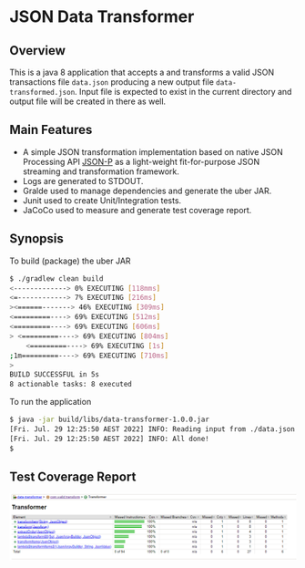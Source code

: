 # JSON Data Transformer

## Overview
This is a java 8 application that accepts a and transforms a valid JSON transactions file `data.json` producing a new output file `data-transformed.json`. Input file is expected to exist in the current directory and output file will be created in there as well.

## Main Features
- A simple JSON transformation implementation based on native JSON Processing API [JSON-P](https://javaee.github.io/jsonp/) as a light-weight fit-for-purpose JSON streaming and transformation framework.
- Logs are generated to STDOUT.
- Gralde used to manage dependencies and generate the uber JAR.
- Junit used to create Unit/Integration tests.
- JaCoCo used to measure and generate test coverage report.

## Synopsis
To build (package) the uber JAR
```bash
$ ./gradlew clean build
<-------------> 0% EXECUTING [118mms]
<=------------> 7% EXECUTING [216ms]
><======-------> 46% EXECUTING [309ms]
<=========----> 69% EXECUTING [512ms]
<=========----> 69% EXECUTING [606ms]
> <=========----> 69% EXECUTING [804ms]
    <=========----> 69% EXECUTING [1s]
;1m=========----> 69% EXECUTING [710ms]
>
BUILD SUCCESSFUL in 5s
8 actionable tasks: 8 executed
```
To run the application
```bash
$ java -jar build/libs/data-transformer-1.0.0.jar
[Fri. Jul. 29 12:25:50 AEST 2022] INFO: Reading input from ./data.json and writing output to ./data-transformed.json
[Fri. Jul. 29 12:25:50 AEST 2022] INFO: All done!
$
```

## Test Coverage Report
![JaCoCo Test Coverage Report](jaCoCoTestCoverageReport.png)